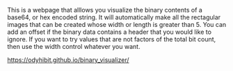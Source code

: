 This is a webpage that alllows you visualize the binary contents of a base64, or hex encoded string. It will automatically make all the rectagular images that can be created whose width or length is greater than 5.
You can add an offset if the binary data contains a header that you would like to ignore. 
If you want to try values that are not factors of the total bit count, then use the width control whatever you want.

https://odyhibit.github.io/binary_visualizer/
